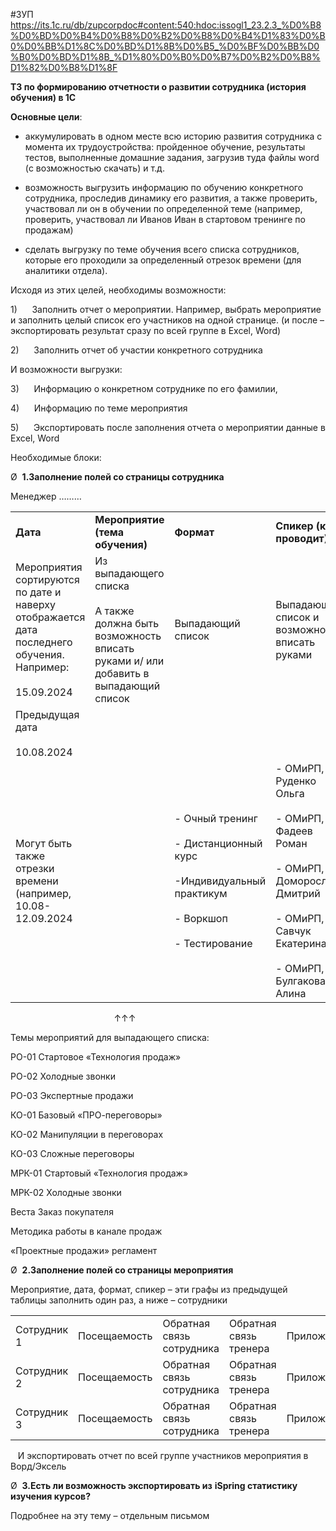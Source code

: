 #ЗУП
https://its.1c.ru/db/zupcorpdoc#content:540:hdoc:issogl1_23.2.3_%D0%B8%D0%BD%D0%B4%D0%B8%D0%B2%D0%B8%D0%B4%D1%83%D0%B0%D0%BB%D1%8C%D0%BD%D1%8B%D0%B5_%D0%BF%D0%BB%D0%B0%D0%BD%D1%8B_%D1%80%D0%B0%D0%B7%D0%B2%D0%B8%D1%82%D0%B8%D1%8F

**ТЗ по формированию отчетности о развитии сотрудника (история обучения) в 1С**

**Основные цели**:

- аккумулировать в одном месте всю историю развития сотрудника с момента их трудоустройства: пройденное обучение, результаты тестов, выполненные домашние задания, загрузив туда файлы word (с возможностью скачать) и т.д.

- возможность выгрузить информацию по обучению конкретного сотрудника, проследив динамику его развития, а также проверить, участвовал ли он в обучении по определенной теме (например, проверить, участвовал ли Иванов Иван в стартовом тренинге по продажам)

- сделать выгрузку по теме обучения всего списка сотрудников, которые его проходили за определенный отрезок времени (для аналитики отдела). 

Исходя из этих целей, необходимы возможности:

1)      Заполнить отчет о мероприятии. Например, выбрать мероприятие и заполнить целый список его участников на одной странице. (и после – экспортировать результат сразу по всей группе в Excel, Word)

2)      Заполнить отчет об участии конкретного сотрудника

И возможности выгрузки:

3)      Информацию о конкретном сотруднике по его фамилии,

4)      Информацию по теме мероприятия

5)      Экспортировать после заполнения отчета о мероприятии данные в Excel, Word

Необходимые блоки:

Ø  **1.Заполнение полей со страницы сотрудника**

Менеджер ………

|                                                                                                              |                                                                                                                 |                                                                                                                     |                                                                                                                                                         |                                                                                            |                                       |                               |                                                |
| ------------------------------------------------------------------------------------------------------------ | --------------------------------------------------------------------------------------------------------------- | ------------------------------------------------------------------------------------------------------------------- | ------------------------------------------------------------------------------------------------------------------------------------------------------- | ------------------------------------------------------------------------------------------ | ------------------------------------- | ----------------------------- | ---------------------------------------------- |
| **Дата**                                                                                                     | **Мероприятие (тема обучения)**                                                                                 | **Формат**                                                                                                          | **Спикер (кто проводит)**                                                                                                                               | **Посещаемость**                                                                           | **Обратная связь сотрудника**         | **Обратная связь тренера**    | **Приложения**                                 |
| Мероприятия сортируются по дате и наверху отображается дата последнего обучения. Например:<br><br>15.09.2024 | Из выпадающего списка<br><br>А также должна быть возможность вписать руками и/ или добавить в выпадающий список | Выпадающий список                                                                                                   | Выпадающий список и возможность вписать руками                                                                                                          | посещение, участие согласно требованиям (с видео/ гарнитурой и пр.), выполнение д/з  и др. | В чем вырос, что полезно/ бесполезно… | ОС о сотруднике, рекомендации | Нужна возможность прикрепить файл Word/ Excel! |
| Предыдущая дата<br><br>10.08.2024                                                                            |                                                                                                                 |                                                                                                                     |                                                                                                                                                         |                                                                                            |                                       |                               |                                                |
| Могут быть также отрезки времени (например, 10.08-12.09.2024                                                 |                                                                                                                 | - Очный тренинг<br><br>- Дистанционный курс<br><br>-Индивидуальный практикум<br><br>- Воркшоп<br><br>- Тестирование | - ОМиРП, Руденко Ольга<br><br>- ОМиРП, Фадеев Роман<br><br>- ОМиРП, Доморослый Дмитрий<br><br>- ОМиРП, Савчук Екатерина<br><br>- ОМиРП, Булгакова Алина |                                                                                            |                                       |                               |                                                |

                                          ↑↑↑

Темы мероприятий для выпадающего списка:

РО-01 Стартовое «Технология продаж»

РО-02 Холодные звонки

РО-03 Экспертные продажи

КО-01 Базовый «ПРО-переговоры»

КО-02 Манипуляции в переговорах

КО-03 Сложные переговоры

МРК-01 Стартовый «Технология продаж»

МРК-02 Холодные звонки

Веста Заказ покупателя

Методика работы в канале продаж

«Проектные продажи» регламент

Ø  **2.Заполнение полей со страницы мероприятия**

Мероприятие, дата, формат, спикер – эти графы из предыдущей таблицы заполнить один раз, а ниже – сотрудники

|   |   |   |   |   |
|---|---|---|---|---|
|Сотрудник 1|Посещаемость|Обратная связь сотрудника|Обратная связь тренера|Приложения|
|Сотрудник 2|Посещаемость|Обратная связь сотрудника|Обратная связь тренера|Приложения|
|Сотрудник 3|Посещаемость|Обратная связь сотрудника|Обратная связь тренера|Приложения|

   И экспортировать отчет по всей группе участников мероприятия в Ворд/Эксель   

Ø  **3.Есть ли возможность экспортировать из** **iSpring статистику изучения курсов?**

Подробнее на эту тему – отдельным письмом